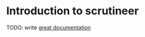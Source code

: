 # Introduction to scrutineer

TODO: write [great documentation](http://jacobian.org/writing/great-documentation/what-to-write/)
